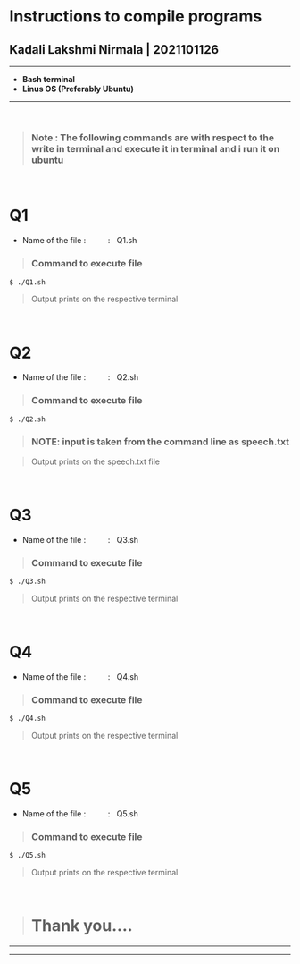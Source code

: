  # Instructions to compile programs

## Kadali Lakshmi Nirmala | 2021101126

---
* **Bash terminal**
* **Linus OS (Preferably Ubuntu)**
---
<br/>


> ### Note : The following commands are with respect to the write in terminal and execute it in terminal  and i run it on ubuntu

<br/>

# **Q1**

* Name of the file :  &nbsp;&nbsp;&nbsp;&nbsp;&nbsp;&nbsp;&nbsp;&nbsp; : &nbsp; Q1.sh

> ### Command to execute file 


```bash
$ ./Q1.sh
```
> Output prints on the respective terminal


<br/>



# **Q2**

* Name of the file :  &nbsp;&nbsp;&nbsp;&nbsp;&nbsp;&nbsp;&nbsp;&nbsp; : &nbsp; Q2.sh

> ### Command to execute file 


```bash
$ ./Q2.sh  
```
> ### NOTE: input is taken from the command line as speech.txt 

> Output prints on the speech.txt file

<br/>

# **Q3**

* Name of the file :  &nbsp;&nbsp;&nbsp;&nbsp;&nbsp;&nbsp;&nbsp;&nbsp; : &nbsp; Q3.sh

> ### Command to execute file 


```bash
$ ./Q3.sh
```
> Output prints on the respective terminal

<br/>

# **Q4**

* Name of the file :  &nbsp;&nbsp;&nbsp;&nbsp;&nbsp;&nbsp;&nbsp;&nbsp; : &nbsp; Q4.sh

> ### Command to execute file 


```bash
$ ./Q4.sh
```
> Output prints on the respective terminal

<br/>

# **Q5**

* Name of the file :  &nbsp;&nbsp;&nbsp;&nbsp;&nbsp;&nbsp;&nbsp;&nbsp; : &nbsp; Q5.sh

> ### Command to execute file 


```bash
$ ./Q5.sh
```
> Output prints on the respective terminal

<br/>



> # Thank you....

---
---





